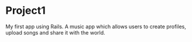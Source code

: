 Project1
========

My first app using Rails. A music app which allows users to create profiles, upload songs and share it with the world.
